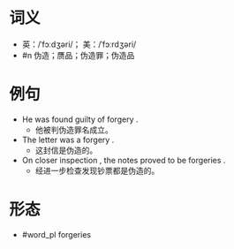 # 词义
- 英：/ˈfɔːdʒəri/； 美：/ˈfɔːrdʒəri/
- #n 伪造；赝品；伪造罪；伪造品
# 例句
- He was found guilty of forgery .
	- 他被判伪造罪名成立。
- The letter was a forgery .
	- 这封信是伪造的。
- On closer inspection , the notes proved to be forgeries .
	- 经进一步检查发现钞票都是伪造的。
# 形态
- #word_pl forgeries
